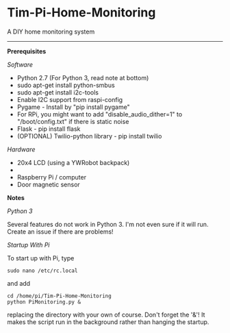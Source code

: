 # Tim-Pi-Home-Monitoring
A DIY home monitoring system


----------


**Prerequisites**

*Software*

 - Python 2.7 (For Python 3, read note at bottom)
 - sudo apt-get install python-smbus
 - sudo apt-get install i2c-tools
 - Enable I2C support from raspi-config
 - Pygame - Install by "pip install pygame"
  - For RPi, you might want to add "disable_audio_dither=1" to "/boot/config.txt" if there is static noise
 - Flask - pip install flask
 - (OPTIONAL) Twilio-python library - pip install twilio

*Hardware*

 - 20x4 LCD (using a YWRobot backpack)
 - 
 - Raspberry Pi / computer
 - Door magnetic sensor

**Notes**

*Python 3*

Several features do not work in Python 3. I'm not even sure if it will run. Create an issue if there are problems!

*Startup With Pi*

To start up with Pi, type 
```
sudo nano /etc/rc.local
```
and add 
```
cd /home/pi/Tim-Pi-Home-Monitoring
python PiMonitoring.py &
```
replacing the directory with your own of course. Don't forget the '&'! It makes the script run in the background rather than hanging the startup.

